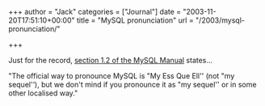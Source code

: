 +++
author = "Jack"
categories = ["Journal"]
date = "2003-11-20T17:51:10+00:00"
title = "MySQL pronunciation"
url = "/2003/mysql-pronunciation/"

+++

Just for the record, [section 1.2 of the MySQL Manual][1] states&#8230;

"The official way to pronounce MySQL is "My Ess Que Ell'' (not "my sequel'&#8216;), but we don't mind if you pronounce it as "my sequel'' or in some other localised way."

 [1]: http://www.mysql.com/doc/en/What-is.html "MySQL Manual | 1.2 Overview of the MySQL Database Management System"